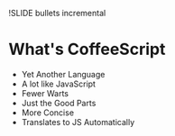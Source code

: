 !SLIDE  bullets incremental
# What's CoffeeScript #

* Yet Another Language
* A lot like JavaScript
* Fewer Warts
* Just the Good Parts
* More Concise
* Translates to JS Automatically

